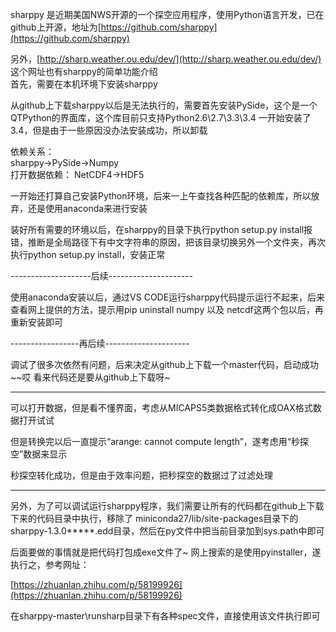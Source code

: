 sharppy 是近期美国NWS开源的一个探空应用程序，使用Python语言开发，已在github上开源，地址为[https://github.com/sharppy](https://github.com/sharppy)

另外，[http://sharp.weather.ou.edu/dev/](http://sharp.weather.ou.edu/dev/) 这个网址也有sharppy的简单功能介绍  
首先，需要在本机环境下安装sharppy

从github上下载sharppy以后是无法执行的，需要首先安装PySide，这个是一个QTPython的界面库，这个库目前只支持Python2.6\2.7\3.3\3.4 一开始安装了3.4，但是由于一些原因没办法安装成功，所以卸载

依赖关系：  
sharppy-&gt;PySide-&gt;Numpy  
打开数据依赖： NetCDF4-&gt;HDF5

一开始还打算自己安装Python环境，后来一上午查找各种匹配的依赖库，所以放弃，还是使用anaconda来进行安装

装好所有需要的环境以后，在sharppy的目录下执行python setup.py install报错，推断是全局路径下有中文字符串的原因，把该目录切换另外一个文件夹，再次执行python setup.py install，安装正常

--------------------后续---------------------

使用anaconda安装以后，通过VS CODE运行sharppy代码提示运行不起来，后来查看网上提供的方法，提示用pip uninstall numpy 以及 netcdf这两个包以后，再重新安装即可

-----------------再后续---------------------

调试了很多次依然有问题，后来决定从github上下载一个master代码，启动成功~~哎 看来代码还是要从github上下载呀~

---

可以打开数据，但是看不懂界面，考虑从MICAPS5类数据格式转化成OAX格式数据打开试试

但是转换完以后一直提示“arange: cannot compute length”，遂考虑用“秒探空”数据来显示

秒探空转化成功，但是由于效率问题，把秒探空的数据过了过滤处理

---

另外，为了可以调试运行sharppy程序，我们需要让所有的代码都在github上下载下来的代码目录中执行，移除了 miniconda27/lib/site-packages目录下的sharppy-1.3.0\*\*\*\*\*.edd目录，然后在py文件中把当前目录加到sys.path中即可

后面要做的事情就是把代码打包成exe文件了~ 网上搜索的是使用pyinstaller，遂执行之，参考网址：

[https://zhuanlan.zhihu.com/p/58199926](https://zhuanlan.zhihu.com/p/58199926)

在sharppy-master\runsharp目录下有各种spec文件，直接使用该文件执行即可

